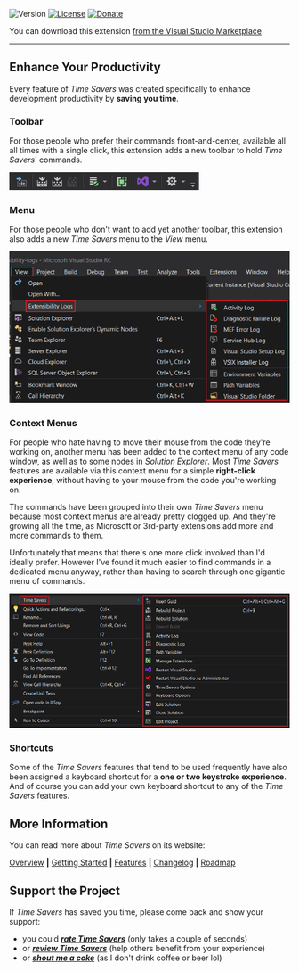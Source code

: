 ![Version][version-badge-url]
[![License][license-badge]](https://github.com/luminous-software/extensibility-logs/blob/master/LICENSE)
[![Donate][paypal-badge]](https://www.paypal.me/yannduran/5)

[version-badge-url]: http://vsmarketplacebadge.apphb.com/version-short/YannDuran.VisualStudioTimeSavers.svg?label=version&colorB=7E57C2
[license-badge]: https://img.shields.io/badge/license-MIT-7E57C2.svg?style=flat-square
[license-url]: https://github.com/luminous-software/extensibility-logs/blob/master/LICENSE
[paypal-badge]: https://img.shields.io/badge/donate-paypal-green.svg

You can download this extension [from the Visual Studio Marketplace][marketplace-url]

[marketplace-url]: https://marketplace.visualstudio.com/items?itemName=YannDuran.VisualStudioTimeSavers

---

## Enhance Your Productivity

Every feature of *Time Savers* was created specifically to enhance development productivity by
**saving you time**.

### Toolbar

For those people who prefer their commands front-and-center, available all all times with a single click,
this extension adds a new toolbar to hold _Time Savers_' commands.

![Toolbar](assets/images/toolbar.png)

### Menu

For those people who don't want to add yet another toolbar,
this extension also adds a new _Time Savers_ menu to the _View_ menu.

![Menu](assets/images/menu.png)

### Context Menus

For people who hate having to move their mouse from the code they're working on,
another menu has been added to the context menu of any code window, as well as to some nodes in *Solution Explorer*.
Most *Time Savers* features are available via this context menu for a simple
**right-click experience**, without having to your mouse from the code you're working on.

The commands have been grouped into their own *Time Savers* menu because most context menus
are already pretty clogged up. And they're growing all the time,
as Microsoft or 3rd-party extensions add more and more commands to them.

Unfortunately that means that there's one more click involved than I'd ideally prefer.
However I've found it much easier to find commands in a dedicated menu anyway, rather
than having to search through one gigantic menu of commands.

![Menu](assets/images/context-menu.png)

### Shortcuts

Some of the *Time Savers* features that tend to be used frequently have also been assigned a keyboard shortcut for a
**one or two keystroke experience**.
And of course you can add your own keyboard shortcut to any of the *Time Savers* features.

## More Information

You can read more about _Time Savers_ on its website:

[Overview][website-url] **|** [Getting Started][getting-started-url] **|** [Features][features-url] **|** [Changelog][changelog-url] **|** [Roadmap][roadmap-url]

[website-url]: https://luminous-software.solutions/time-savers
[getting-started-url]: https://luminous-software.solutions/time-savers/getting-started
[features-url]: https://luminous-software.solutions/time-savers/features
[changelog-url]: https://luminous-software.solutions/time-savers/changelog
[roadmap-url]: https://luminous-software.solutions/time-savers/roadmap

## Support the Project

If *Time Savers* has saved you time, please come back and show your support:

- you could [***rate *Time Savers****][rate-or-review-url] (only takes a couple of seconds)
- or [***review *Time Savers****][rate-or-review-url] (help others benefit from your experience)
- or [***shout me a coke***](https://www.paypal.me/yannduran/5) (as I don't drink coffee or beer lol)

[rate-or-review-url]: https://marketplace.visualstudio.com/vsgallery/049c7ac5-ba44-4a72-b4ee-7be7fb1b0edd#review-details
[qna-url]: https://marketplace.visualstudio.com/vsgallery/049c7ac5-ba44-4a72-b4ee-7be7fb1b0edd#qna
[suggestions-url]: https://marketplace.visualstudio.com/vsgallery/049c7ac5-ba44-4a72-b4ee-7be7fb1b0edd#qna
